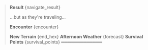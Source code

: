 > **Result** {navigate_result}
> 
> ...but as they're traveling...
> 
> **Encounter** {encounter}
> 
> **New Terrain** {end_hex}
> **Afternoon Weather** {forecast}
> **Survival Points** {survival_points}
═════════════
